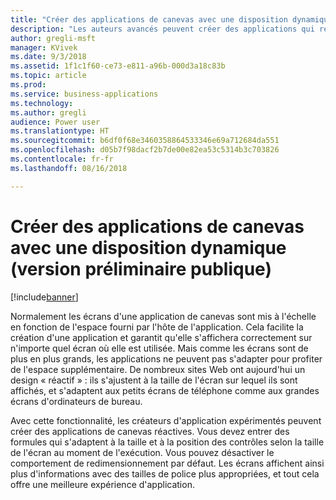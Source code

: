 ```yaml
---
title: "Créer des applications de canevas avec une disposition dynamique"
description: "Les auteurs avancés peuvent créer des applications qui réagissent et s'adaptent dynamiquement à différents environnements."
author: gregli-msft
manager: KVivek
ms.date: 9/3/2018
ms.assetid: 1f1c1f60-ce73-e811-a96b-000d3a18c83b
ms.topic: article
ms.prod: 
ms.service: business-applications
ms.technology: 
ms.author: gregli
audience: Power user
ms.translationtype: HT
ms.sourcegitcommit: b6df0f68e3460358864533346e69a712684da551
ms.openlocfilehash: d05b7f98dacf2b7de00e82ea53c5314b3c703826
ms.contentlocale: fr-fr
ms.lasthandoff: 08/16/2018

---
```

# <a name="create-canvas-apps-with-responsive-layout-public-preview"></a>Créer des applications de canevas avec une disposition dynamique (version préliminaire publique)


[!include[banner](../../includes/banner.md)]

Normalement les écrans d'une application de canevas sont mis à l'échelle en fonction de l'espace fourni par l'hôte de l'application.  Cela facilite la création d'une application et garantit qu'elle s'affichera correctement sur n'importe quel écran où elle est utilisée.  Mais comme les écrans sont de plus en plus grands, les applications ne peuvent pas s'adapter pour profiter de l'espace supplémentaire.  De nombreux sites Web ont aujourd'hui un design « réactif » : ils s'ajustent à la taille de l'écran sur lequel ils sont affichés, et s'adaptent aux petits écrans de téléphone comme aux grandes écrans d'ordinateurs de bureau.  

Avec cette fonctionnalité, les créateurs d'application expérimentés peuvent créer des applications de canevas réactives.  Vous devez entrer des formules qui s'adaptent à la taille et à la position des contrôles selon la taille de l'écran au moment de l'exécution.  Vous pouvez désactiver le comportement de redimensionnement par défaut.  Les écrans affichent ainsi plus d'informations avec des tailles de police plus appropriées, et tout cela offre une meilleure expérience d'application.


